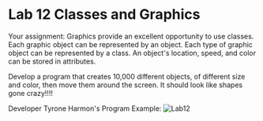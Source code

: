 # Lab 12 Classes and Graphics

Your assignment: 
Graphics provide an excellent opportunity to use classes. 
Each graphic object can be represented by an object.
Each type of graphic object can be represented by a class. 
An object's location, speed, and color can be stored in attributes.

Develop a program that creates 10,000 different objects, of different size and color, 
then move them around the screen. 
It should look like shapes gone crazy!!!!

Developer Tyrone Harmon's Program Example:
<img src="https://github.com/tyrone8980/College_Programming/blob/master/ZMedia/lab12.gif" alt="Lab12" title="Lab12" />

